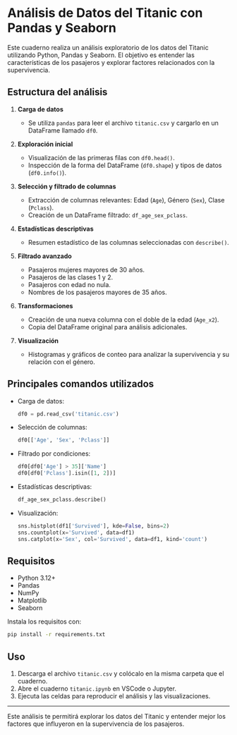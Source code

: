 # Análisis de Datos del Titanic con Pandas y Seaborn

Este cuaderno realiza un análisis exploratorio de los datos del Titanic utilizando Python, Pandas y Seaborn. El objetivo es entender las características de los pasajeros y explorar factores relacionados con la supervivencia.

## Estructura del análisis

1. **Carga de datos**
   - Se utiliza `pandas` para leer el archivo `titanic.csv` y cargarlo en un DataFrame llamado `df0`.

2. **Exploración inicial**
   - Visualización de las primeras filas con `df0.head()`.
   - Inspección de la forma del DataFrame (`df0.shape`) y tipos de datos (`df0.info()`).

3. **Selección y filtrado de columnas**
   - Extracción de columnas relevantes: Edad (`Age`), Género (`Sex`), Clase (`Pclass`).
   - Creación de un DataFrame filtrado: `df_age_sex_pclass`.

4. **Estadísticas descriptivas**
   - Resumen estadístico de las columnas seleccionadas con `describe()`.

5. **Filtrado avanzado**
   - Pasajeros mujeres mayores de 30 años.
   - Pasajeros de las clases 1 y 2.
   - Pasajeros con edad no nula.
   - Nombres de los pasajeros mayores de 35 años.

6. **Transformaciones**
   - Creación de una nueva columna con el doble de la edad (`Age_x2`).
   - Copia del DataFrame original para análisis adicionales.

7. **Visualización**
   - Histogramas y gráficos de conteo para analizar la supervivencia y su relación con el género.

## Principales comandos utilizados

- Carga de datos:
  ```python
  df0 = pd.read_csv('titanic.csv')
  ```
- Selección de columnas:
  ```python
  df0[['Age', 'Sex', 'Pclass']]
  ```
- Filtrado por condiciones:
  ```python
  df0[df0['Age'] > 35]['Name']
  df0[df0['Pclass'].isin([1, 2])]
  ```
- Estadísticas descriptivas:
  ```python
  df_age_sex_pclass.describe()
  ```
- Visualización:
  ```python
  sns.histplot(df1['Survived'], kde=False, bins=2)
  sns.countplot(x='Survived', data=df1)
  sns.catplot(x='Sex', col='Survived', data=df1, kind='count')
  ```

## Requisitos

- Python 3.12+
- Pandas
- NumPy
- Matplotlib
- Seaborn

Instala los requisitos con:
```sh
pip install -r requirements.txt
```

## Uso

1. Descarga el archivo `titanic.csv` y colócalo en la misma carpeta que el cuaderno.
2. Abre el cuaderno `titanic.ipynb` en VSCode o Jupyter.
3. Ejecuta las celdas para reproducir el análisis y las visualizaciones.

---

Este análisis te permitirá explorar los datos del Titanic y entender mejor los factores que influyeron en la supervivencia de los pasajeros.